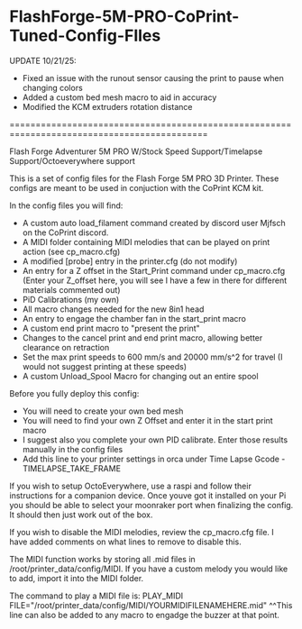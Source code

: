 # FlashForge-5M-PRO-CoPrint-Tuned-Config-FIles

UPDATE 10/21/25:
- Fixed an issue with the runout sensor causing the print to pause when changing colors
- Added a custom bed mesh macro to aid in accuracy
- Modified the KCM extruders rotation distance

============================================================================================

Flash Forge Adventurer 5M PRO W/Stock Speed Support/Timelapse Support/Octoeverywhere support

This is a set of config files for the Flash Forge 5M PRO 3D Printer.  These configs are meant to be used in conjuction with the CoPrint KCM kit.

In the config files you will find:
- A custom auto load_filament command created by discord user Mjfsch on the CoPrint discord.
- A MIDI folder containing MIDI melodies that can be played on print action (see cp_macro.cfg)
- A modified [probe] entry in the printer.cfg (do not modify)
- An entry for a Z offset in the Start_Print command under cp_macro.cfg (Enter your Z_offset here, you will see I have a few in there for different materials commented out)
- PiD Calibrations (my own)
- All macro changes needed for the new 8in1 head
- An entry to engage the chamber fan in the start_print macro
- A custom end print macro to "present the print"
- Changes to the cancel print and end print macro, allowing better clearance on retraction
- Set the max print speeds to 600 mm/s and 20000 mm/s^2 for travel (I would not suggest printing at these speeds)
- A custom Unload_Spool Macro for changing out an entire spool

Before you fully deploy this config:
- You will need to create your own bed mesh
- You will need to find your own Z Offset and enter it in the start print macro
- I suggest also you complete your own PID calibrate.  Enter those results manually in the config files
- Add this line to your printer settings in orca under Time Lapse Gcode - TIMELAPSE_TAKE_FRAME

If you wish to setup OctoEverywhere, use a raspi and follow their instructions for a companion device.  Once youve got it installed on your Pi you should be able to select your moonraker port when finalizing the config.  It should then just work out of the box.

If you wish to disable the MIDI melodies, review the cp_macro.cfg file.  I have added comments on what lines to remove to disable this.

The MIDI function works by storing all .mid files in /root/printer_data/config/MIDI.  If you have a custom melody you would like to add, import it into the MIDI folder.  

The command to play a MIDI file is:
PLAY_MIDI FILE="/root/printer_data/config/MIDI/YOURMIDIFILENAMEHERE.mid"
^^This line can also be added to any macro to engadge the buzzer at that point.
